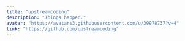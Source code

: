 ```yaml
---
title: "upstreamcoding"
description: "Things happen."
avatar: "https://avatars3.githubusercontent.com/u/39978737?v=4"
link: "https://github.com/upstreamcoding"
---
```

